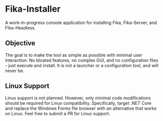 # Fika-Installer

A work-in-progress console application for installing Fika, Fika-Server, and Fika-Headless.

## Objective

The goal is to make the tool as simple as possible with minimal user interaction. No bloated features, no complex GUI, and no configuration files - just execute and install. It is not a launcher or a configuration tool, and will never be.

## Linux Support

Linux support is not planned. However, only minimal code modifications should be required for Linux compatibility. Specifically, target .NET Core and replace the Windows Forms file browser with an alternative that works on Linux. Feel free to submit a PR for Linux support.
